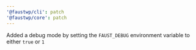 ```yaml
---
'@faustwp/cli': patch
'@faustwp/core': patch
---
```


Added a debug mode by setting the `FAUST_DEBUG` environment variable to either `true` or `1`
